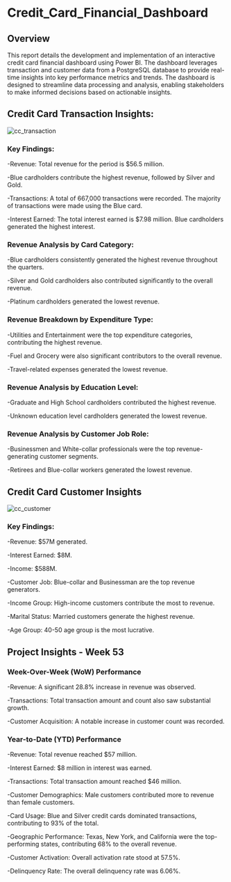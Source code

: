 # Credit_Card_Financial_Dashboard

## Overview

This report details the development and implementation of an interactive credit card financial dashboard using Power BI. The dashboard leverages transaction and customer data from a PostgreSQL database to provide real-time insights into key performance metrics and trends. The dashboard is designed to streamline data processing and analysis, enabling stakeholders to make informed decisions based on actionable insights.

## Credit Card Transaction Insights:

![cc_transaction](https://github.com/user-attachments/assets/e33e8453-d5ea-4901-b7ab-7b8d9469afa7)


### Key Findings:

-Revenue: Total revenue for the period is $56.5 million. 

-Blue cardholders contribute the highest revenue, followed by Silver and Gold.

-Transactions: A total of 667,000 transactions were recorded. The majority of transactions were made using the Blue card.

-Interest Earned: The total interest earned is $7.98 million. Blue cardholders generated the highest interest.
### Revenue Analysis by Card Category:

-Blue cardholders consistently generated the highest revenue throughout the quarters.

-Silver and Gold cardholders also contributed significantly to the overall revenue.

-Platinum cardholders generated the lowest revenue.
### Revenue Breakdown by Expenditure Type:

-Utilities and Entertainment were the top expenditure categories, contributing the highest revenue.

-Fuel and Grocery were also significant contributors to the overall revenue.

-Travel-related expenses generated the lowest revenue.
### Revenue Analysis by Education Level:

-Graduate and High School cardholders contributed the highest revenue.

-Unknown education level cardholders generated the lowest revenue.
### Revenue Analysis by Customer Job Role:

-Businessmen and White-collar professionals were the top revenue-generating customer segments.

-Retirees and Blue-collar workers generated the lowest revenue.

## Credit Card Customer Insights

![cc_customer](https://github.com/user-attachments/assets/770850fc-b80a-4bed-af07-74e49eceab5e)


### Key Findings:

-Revenue: $57M generated.

-Interest Earned: $8M.

-Income: $588M.

-Customer Job: Blue-collar and Businessman are the top revenue generators.

-Income Group: High-income customers contribute the most to revenue.

-Marital Status: Married customers generate the highest revenue.

-Age Group: 40-50 age group is the most lucrative.

## Project Insights - Week 53

### Week-Over-Week (WoW) Performance

-Revenue: A significant 28.8% increase in revenue was observed.

-Transactions: Total transaction amount and count also saw substantial growth.

-Customer Acquisition: A notable increase in customer count was recorded.
### Year-to-Date (YTD) Performance

-Revenue: Total revenue reached $57 million.

-Interest Earned: $8 million in interest was earned.

-Transactions: Total transaction amount reached $46 million.

-Customer Demographics: Male customers contributed more to revenue than female customers.

-Card Usage: Blue and Silver credit cards dominated transactions, contributing to 93% of the total.

-Geographic Performance: Texas, New York, and California were the top-performing states, contributing 68% to the overall revenue.

-Customer Activation: Overall activation rate stood at 57.5%.

-Delinquency Rate: The overall delinquency rate was 6.06%.




